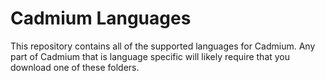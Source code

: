 # Cadmium Languages

This repository contains all of the supported languages for Cadmium. Any part of Cadmium that is language specific will likely require that you download one of these folders.
